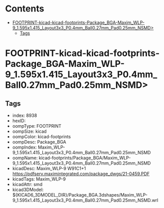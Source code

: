 



Contents
========

* [FOOTPRINT-kicad-kicad-footprints-Package_BGA-Maxim_WLP-9_1.595x1.415_Layout3x3_P0.4mm_Ball0.27mm_Pad0.25mm_NSMD>](#footprint-kicad-kicad-footprints-package_bga-maxim_wlp-9_1595x1415_layout3x3_p04mm_ball027mm_pad025mm_nsmd)
	* [Tags](#tags)

# FOOTPRINT-kicad-kicad-footprints-Package_BGA-Maxim_WLP-9_1.595x1.415_Layout3x3_P0.4mm_Ball0.27mm_Pad0.25mm_NSMD>

## Tags

- index: 8938
- hexID: 
- oompType: FOOTPRINT
- oompSize: kicad
- oompColor: kicad-footprints
- oompDesc: Package_BGA
- oompIndex: Maxim_WLP-9_1.595x1.415_Layout3x3_P0.4mm_Ball0.27mm_Pad0.25mm_NSMD
- oompName: kicad-footprints/Package_BGA/Maxim_WLP-9_1.595x1.415_Layout3x3_P0.4mm_Ball0.27mm_Pad0.25mm_NSMD
- kicadDesc: Maxim_WLP-9 W91C1+1 https://pdfserv.maximintegrated.com/package_dwgs/21-0459.PDF
- kicadTags: Maxim_WLP-9
- kicadAttr: smd
- kicad3DModel: ${KICAD6_3DMODEL_DIR}/Package_BGA.3dshapes/Maxim_WLP-9_1.595x1.415_Layout3x3_P0.4mm_Ball0.27mm_Pad0.25mm_NSMD.wrl
